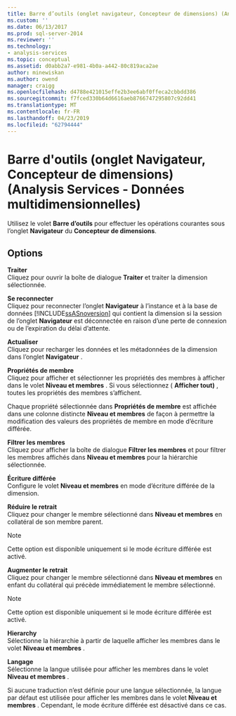 ```yaml
---
title: Barre d’outils (onglet navigateur, Concepteur de dimensions) (Analysis Services - données multidimensionnelles) | Microsoft Docs
ms.custom: ''
ms.date: 06/13/2017
ms.prod: sql-server-2014
ms.reviewer: ''
ms.technology:
- analysis-services
ms.topic: conceptual
ms.assetid: d0abb2a7-e981-4b0a-a442-80c819aca2ae
author: minewiskan
ms.author: owend
manager: craigg
ms.openlocfilehash: d4788e421015effe2b3ee6abf0ffeca2cbbdd386
ms.sourcegitcommit: f7fced330b64d6616aeb8766747295807c92dd41
ms.translationtype: MT
ms.contentlocale: fr-FR
ms.lasthandoff: 04/23/2019
ms.locfileid: "62794444"
---
```

# <a name="toolbar-browser-tab-dimension-designer-analysis-services---multidimensional-data"></a>Barre d'outils (onglet Navigateur, Concepteur de dimensions) (Analysis Services - Données multidimensionnelles)
  Utilisez le volet **Barre d’outils** pour effectuer les opérations courantes sous l’onglet **Navigateur** du **Concepteur de dimensions**.  
  
## <a name="options"></a>Options  
 **Traiter**  
 Cliquez pour ouvrir la boîte de dialogue **Traiter** et traiter la dimension sélectionnée.  
  
 **Se reconnecter**  
 Cliquez pour reconnecter l’onglet **Navigateur** à l’instance et à la base de données [!INCLUDE[ssASnoversion](../includes/ssasnoversion-md.md)] qui contient la dimension si la session de l’onglet **Navigateur** est déconnectée en raison d’une perte de connexion ou de l’expiration du délai d’attente.  
  
 **Actualiser**  
 Cliquez pour recharger les données et les métadonnées de la dimension dans l’onglet **Navigateur** .  
  
 **Propriétés de membre**  
 Cliquez pour afficher et sélectionner les propriétés des membres à afficher dans le volet **Niveau et membres** . Si vous sélectionnez ( **Afficher tout)** , toutes les propriétés des membres s’affichent.  
  
 Chaque propriété sélectionnée dans **Propriétés de membre** est affichée dans une colonne distincte **Niveau et membres** de façon à permettre la modification des valeurs des propriétés de membre en mode d’écriture différée.  
  
 **Filtrer les membres**  
 Cliquez pour afficher la boîte de dialogue **Filtrer les membres** et pour filtrer les membres affichés dans **Niveau et membres** pour la hiérarchie sélectionnée.  
  
 **Écriture différée**  
 Configure le volet **Niveau et membres** en mode d’écriture différée de la dimension.  
  
 **Réduire le retrait**  
 Cliquez pour changer le membre sélectionné dans **Niveau et membres** en collatéral de son membre parent.  
  
> [!NOTE]  
>  Cette option est disponible uniquement si le mode écriture différée est activé.  
  
 **Augmenter le retrait**  
 Cliquez pour changer le membre sélectionné dans **Niveau et membres** en enfant du collatéral qui précède immédiatement le membre sélectionné.  
  
> [!NOTE]  
>  Cette option est disponible uniquement si le mode écriture différée est activé.  
  
 **Hierarchy**  
 Sélectionne la hiérarchie à partir de laquelle afficher les membres dans le volet **Niveau et membres** .  
  
 **Langage**  
 Sélectionne la langue utilisée pour afficher les membres dans le volet **Niveau et membres** .  
  
 Si aucune traduction n’est définie pour une langue sélectionnée, la langue par défaut est utilisée pour afficher les membres dans le volet **Niveau et membres** . Cependant, le mode écriture différée est désactivé dans ce cas.  
  
  
